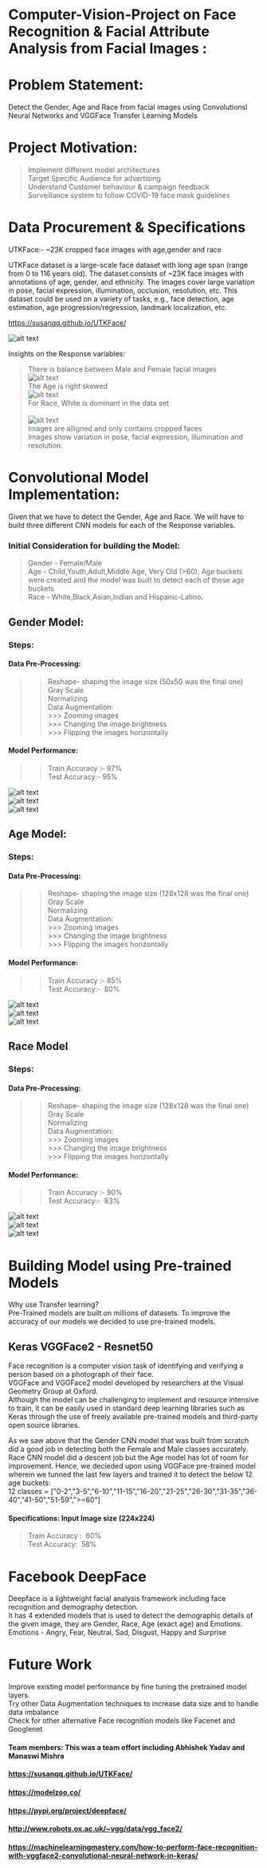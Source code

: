 # Computer-Vision-Project on Face Recognition & Facial Attribute Analysis from Facial Images : <br/>


# Problem Statement: <br/>

Detect the Gender, Age and Race from facial images using Convolutionsl Neural Networks and VGGFace Transfer Learning Models <br/>

# Project Motivation: <br/>
> Implement different model architectures <br/>
> Target Specific Audience for advertising <br/>
> Understand Customer behaviour & campaign feedback <br/>
> Surveillance system to follow COVID-19 face mask guidelines <br/>

# Data Procurement & Specifications <br/>

UTKFace:- ~23K cropped face images with age,gender and race <br/>

UTKFace dataset is a large-scale face dataset with long age span (range from 0 to 116 years old). The dataset consists of ~23K face images with annotations of age, gender, and ethnicity. The images cover large variation in pose, facial expression, illumination, occlusion, resolution, etc. This dataset could be used on a variety of tasks, e.g., face detection, age estimation, age progression/regression, landmark localization, etc. <br/>

https://susanqq.github.io/UTKFace/ <br/>

![alt text](https://github.com/sdmishra123/Computer-Vision-Project/blob/master/UTKFace%20Images.JPG)<br/>

Insights on the Response variables:
> There is balance between Male and Female facial images<br/>
![alt text](https://github.com/sdmishra123/Computer-Vision-Project/blob/master/Gender.png)<br/>
> The Age is right skewed<br/>
![alt text](https://github.com/sdmishra123/Computer-Vision-Project/blob/master/Age.png)<br/>
> For Race, White is dominant in the data set<br/><br/>
![alt text](https://github.com/sdmishra123/Computer-Vision-Project/blob/master/Race.png)<br/>
> Images are alligned and only contains cropped faces<br/>
> Images show variation in pose, facial expression, illumination and resolution.<br/>

# Convolutional Model Implementation:<br/>

Given that we have to detect the Gender, Age and Race. We will have to build three different CNN models for each of the Response variables.<br/>

### Initial Consideration for building the Model:<br/>
> Gender - Female/Male <br/>
> Age -    Child,Youth,Adult,Middle Age, Very Old (>60). Age buckets were created and the model was built to detect each of these age buckets <br/>
> Race -   White,Black,Asian,Indian and Hispanic-Latino. <br/>


## Gender Model: <br/>
### Steps: <br/>
#### Data Pre-Processing: <br/>
>> Reshape- shaping the image size (50x50 was the final one) <br/>
>> Gray Scale <br/>
>> Normalizing <br/>
>> Data Augmentation:  <br/>
    >>> Zooming images <br/>
    >>> Changing the image brightness <br/>
    >>> Flipping the images horizontally <br/>
    
#### Model Performance: <br/>
>> Train Accuracy :- 97% <br/>
>> Test Accuracy:- 95% <br/>

![alt text](https://github.com/sdmishra123/Computer-Vision-Project/blob/master/Gender%201.png) <br/>
![alt text](https://github.com/sdmishra123/Computer-Vision-Project/blob/master/Gender%202.png) <br/>
![alt text](https://github.com/sdmishra123/Computer-Vision-Project/blob/master/Gender%20Predictions.png) <br/>

## Age Model:  <br/>
### Steps: <br/>
#### Data Pre-Processing: <br/>
>> Reshape- shaping the image size (128x128 was the final one) <br/>
>> Gray Scale <br/>
>> Normalizing <br/>
>> Data Augmentation:  <br/>
    >>> Zooming images <br/>
    >>> Changing the image brightness <br/>
    >>> Flipping the images horizontally <br/>
#### Model Performance:    <br/> 
>> Train Accuracy :- 85% <br/>
>> Test Accuracy:-  80% <br/>

![alt text](https://github.com/sdmishra123/Computer-Vision-Project/blob/master/Age%201.png) <br/>
![alt text](https://github.com/sdmishra123/Computer-Vision-Project/blob/master/Age%202.png) <br/>
![alt text](https://github.com/sdmishra123/Computer-Vision-Project/blob/master/Age%203.png) <br/>

## Race Model <br/>
### Steps: <br/>
#### Data Pre-Processing: <br/>
>> Reshape- shaping the image size (128x128 was the final one) <br/>
>> Gray Scale <br/>
>> Normalizing <br/>
>> Data Augmentation:  <br/>
    >>> Zooming images <br/>
    >>> Changing the image brightness <br/>
    >>> Flipping the images horizontally <br/>
#### Model Performance:     <br/>
>> Train Accuracy :- 90% <br/>
>> Test Accuracy:-  83% <br/>

![alt text](https://github.com/sdmishra123/Computer-Vision-Project/blob/master/Race1.png) <br/>
![alt text](https://github.com/sdmishra123/Computer-Vision-Project/blob/master/Race2.png) <br/>
![alt text](https://github.com/sdmishra123/Computer-Vision-Project/blob/master/Race%203.png) <br/>


# Building Model using Pre-trained Models 
Why use Transfer learning? <br/>
Pre-Trained models are built on millions of datasets. To improve the accuracy of our models we decided to use pre-trained models. <br/>

## Keras VGGFace2 - Resnet50 <br/>
Face recognition is a computer vision task of identifying and verifying a person based on a photograph of their face. <br/>
VGGFace and VGGFace2 model developed by researchers at the Visual Geometry Group at Oxford. <br/>
Although the model can be challenging to implement and resource intensive to train, it can be easily used in standard deep learning libraries such as Keras through the use of freely available pre-trained models and third-party open source libraries. <br/>

As we saw above that the Gender CNN model that was built from scratch did a good job in detecting both the Female and Male classes accurately. <br/>
Race CNN model did a descent job but the Age model has lot of room for improvement. Hence, we decieded upon using VGGFace pre-trained model wherein we tunned the last few layers and trained it to detect the below 12 age buckets: <br/>
12 classes = ["0-2","3-5","6-10","11-15","16-20","21-25","26-30","31-35","36-40","41-50","51-59",">=60"]<br/>
#### Specifications: Input Image size (224x224)<br/>
> Train Accuracy :  60% <br/>
> Test Accuracy:  58% <br/>

# Facebook DeepFace<br/>
Deepface is a lightweight facial analysis framework including face recognition and demography detection. <br/>
It has 4 extended models that is used to detect the demographic details of the given image, they are Gender, Race, Age (exact age) and Emotions.<br/>
Emotions - Angry, Fear, Neutral, Sad, Disgust, Happy and Surprise<br/>

# Future Work<br/>
Improve existing model performance by fine tuning the pretrained model layers.<br/>
Try other Data Augmentation techniques to increase data size and to handle data imbalance<br/>
Check for other alternative Face recognition models like Facenet and Googlenet<br/>

#### Team members: This was a team effort including Abhishek Yadav and Manaswi Mishra

#### https://susanqq.github.io/UTKFace/
#### https://modelzoo.co/
#### https://pypi.org/project/deepface/
#### http://www.robots.ox.ac.uk/~vgg/data/vgg_face2/
#### https://machinelearningmastery.com/how-to-perform-face-recognition-with-vggface2-convolutional-neural-network-in-keras/

